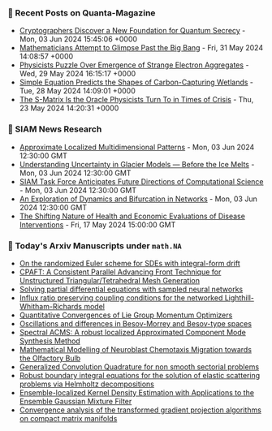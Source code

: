 ### 📝 Recent Posts on Quanta-Magazine
<!-- quanta starts -->
* <a href="https://www.quantamagazine.org/cryptographers-discover-a-new-foundation-for-quantum-secrecy-20240603/">Cryptographers Discover a New Foundation for Quantum Secrecy</a> - Mon, 03 Jun 2024 15:45:06 +0000
* <a href="https://www.quantamagazine.org/mathematicians-attempt-to-glimpse-past-the-big-bang-20240531/">Mathematicians Attempt to Glimpse Past the Big Bang</a> - Fri, 31 May 2024 14:08:57 +0000
* <a href="https://www.quantamagazine.org/physicists-puzzle-over-emergence-of-strange-electron-aggregates-20240529/">Physicists Puzzle Over Emergence of Strange Electron Aggregates</a> - Wed, 29 May 2024 16:15:17 +0000
* <a href="https://www.quantamagazine.org/simple-equation-predicts-the-shapes-of-carbon-capturing-wetlands-20240528/">Simple Equation Predicts the Shapes of Carbon-Capturing Wetlands</a> - Tue, 28 May 2024 14:09:01 +0000
* <a href="https://www.quantamagazine.org/the-s-matrix-is-the-oracle-physicists-turn-to-in-times-of-crisis-20240523/">The S-Matrix Is the Oracle Physicists Turn To in Times of Crisis</a> - Thu, 23 May 2024 14:20:31 +0000
<!-- quanta ends -->

### 📝 SIAM News Research
<!-- siam-news starts -->
* <a href="https://sinews.siam.org/Details-Page/approximate-localized-multidimensional-patterns">Approximate Localized Multidimensional Patterns</a> - Mon, 03 Jun 2024 12:30:00 GMT
* <a href="https://sinews.siam.org/Details-Page/understanding-uncertainty-in-glacier-models-before-the-ice-melts">Understanding Uncertainty in Glacier Models — Before the Ice Melts</a> - Mon, 03 Jun 2024 12:30:00 GMT
* <a href="https://sinews.siam.org/Details-Page/siam-task-force-anticipates-future-directions-of-computational-science">SIAM Task Force Anticipates Future Directions of Computational Science</a> - Mon, 03 Jun 2024 12:30:00 GMT
* <a href="https://sinews.siam.org/Details-Page/an-exploration-of-dynamics-and-bifurcation-in-networks">An Exploration of Dynamics and Bifurcation in Networks</a> - Mon, 03 Jun 2024 12:30:00 GMT
* <a href="https://sinews.siam.org/Details-Page/the-shifting-nature-of-health-and-economic-evaluations-of-disease-interventions">The Shifting Nature of Health and Economic Evaluations of Disease Interventions</a> - Fri, 17 May 2024 15:00:00 GMT
<!-- siam-news ends -->

### 📝 Today's Arxiv Manuscripts under ``math.NA``
<!-- arxiv-math-na starts -->
* <a href="https://arxiv.org/abs/2405.20481">On the randomized Euler scheme for SDEs with integral-form drift</a>
* <a href="https://arxiv.org/abs/2405.20618">CPAFT: A Consistent Parallel Advancing Front Technique for Unstructured Triangular/Tetrahedral Mesh Generation</a>
* <a href="https://arxiv.org/abs/2405.20836">Solving partial differential equations with sampled neural networks</a>
* <a href="https://arxiv.org/abs/2405.21005">Influx ratio preserving coupling conditions for the networked Lighthill-Whitham-Richards model</a>
* <a href="https://arxiv.org/abs/2405.20390">Quantitative Convergences of Lie Group Momentum Optimizers</a>
* <a href="https://arxiv.org/abs/2405.20662">Oscillations and differences in Besov-Morrey and Besov-type spaces</a>
* <a href="https://arxiv.org/abs/1709.04044">Spectral ACMS: A robust localized Approximated Component Mode Synthesis Method</a>
* <a href="https://arxiv.org/abs/2211.06166">Mathematical Modelling of Neuroblast Chemotaxis Migration towards the Olfactory Bulb</a>
* <a href="https://arxiv.org/abs/2211.13862">Generalized Convolution Quadrature for non smooth sectorial problems</a>
* <a href="https://arxiv.org/abs/2211.16168">Robust boundary integral equations for the solution of elastic scattering problems via Helmholtz decompositions</a>
* <a href="https://arxiv.org/abs/2308.14143">Ensemble-localized Kernel Density Estimation with Applications to the Ensemble Gaussian Mixture Filter</a>
* <a href="https://arxiv.org/abs/2404.19392">Convergence analysis of the transformed gradient projection algorithms on compact matrix manifolds</a>
<!-- arxiv-math-na ends -->
